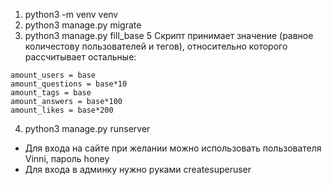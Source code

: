 1. python3 -m venv venv
2. python3 manage.py migrate
3. python3 manage.py fill_base 5
Скрипт принимает значение (равное количестову пользователей и тегов), относительно которого рассчитывает остальные:
  ```
  amount_users = base
  amount_questions = base*10
  amount_tags = base
  amount_answers = base*100
  amount_likes = base*200
  ```
4. python3 manage.py runserver
- Для входа на сайте при желании можно использовать пользователя Vinni, пароль honey
- Для входа в админку нужно руками createsuperuser

